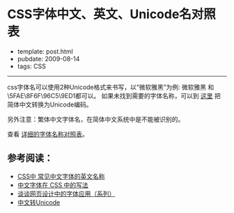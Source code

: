 
# CSS字体中文、英文、Unicode名对照表

- template: post.html
- pubdate: 2009-08-14
- tags: CSS

----

css字体名可以使用2种Unicode格式来书写，以“微软雅黑”为例:
&#x5FAE;&#x8F6F;&#x96C5;&#x9ED1; 和 \5FAE\8F6F\96C5\9ED1都可以。
如果未找到需要的字体名称，可以到
[这里](http://www.rocklv.net/free/free_goodys_unicode.php)
把简体中文转换为Unicode编码。

另外注意：繁体中文字体名，在简体中文系统中是不能被识别的。

查看 [详细的字体名称对照表](http://hotoo.googlecode.com/svn/trunk/labs/css/css-fonts.html)。

## 参考阅读：

* [CSS中 常见中文字体的英文名称](http://hi.baidu.com/1212u/blog/item/976a132cdede13e98a1399a5.html)
* [中文字体在 CSS 中的写法](http://lifesinger.org/blog/2009/08/font-family-in-css/)
* [谈谈网页设计中的字体应用（系列）](http://www.cnblogs.com/ruxpinsp1/tag/font-family/)
* [中文转Unicode](http://www.rocklv.net/free/free_goodys_unicode.php)

